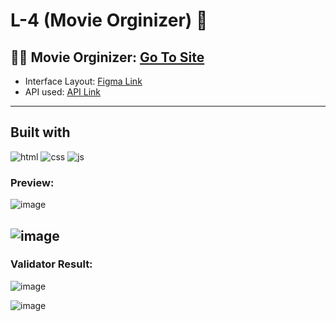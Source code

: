 # L-4 (Movie Orginizer) 🎥


## 🔗🔗 Movie Orginizer: [Go To Site](https://movieselite.netlify.app/)
- Interface Layout: [Figma Link](https://www.figma.com/file/jprZt6p7xO6T7oj85woJyi/Converter-m4-part-time?node-id=59%3A0)
- API used: [API Link]([https://api.exchangerate.host/latest](https://www.omdbapi.com/))
---
## Built with 
 ![html](https://img.shields.io/badge/HTML5-E34F26?style=for-the-badge&logo=html5&logoColor=white)
 ![css](https://img.shields.io/badge/CSS3-1572B6?style=for-the-badge&logo=css3&logoColor=white)
 ![js](https://img.shields.io/badge/JavaScript-F7DF1E?style=for-the-badge&logo=javascript&logoColor=black)

### Preview:
![image](https://user-images.githubusercontent.com/60787777/164488469-c13c9251-d1ba-4d33-9183-8880317dfd28.png)

![image](https://user-images.githubusercontent.com/60787777/164488741-21c09913-acfa-4e16-864f-fc0ec834a4e9.png)
---

### Validator Result: 
![image](https://user-images.githubusercontent.com/60787777/164490208-435fdb0c-1f82-46a6-93f6-6589a0a91d08.png)

![image](https://user-images.githubusercontent.com/60787777/164490586-43d546e4-f241-4543-a046-1eddb12808f3.png)
